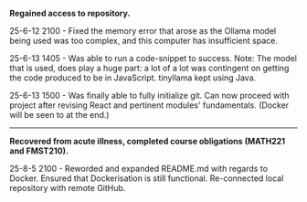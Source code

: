 **Regained access to repository.**

25-6-12 2100 - Fixed the memory error that arose as the Ollama model being used was too complex, and this computer has insufficient space.

25-6-13 1405 - Was able to run a code-snippet to success. Note: The model that is used, does play a huge part: a lot of a lot was contingent on getting the code produced to be in JavaScript. tinyllama kept using Java.

25-6-13 1500 - Was finally able to fully initialize git. Can now proceed with project after revising React and pertinent modules' fundamentals. (Docker will be seen to at the end.)

---

**Recovered from acute illness, completed course obligations (MATH221 and FMST210).**

25-8-5 2100 - Reworded and expanded README.md with regards to Docker. Ensured that Dockerisation is still functional. Re-connected local repository with remote GitHub.
